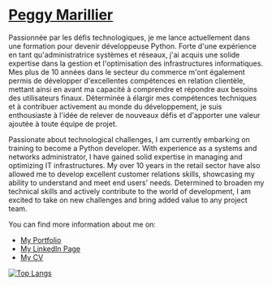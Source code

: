 # [Peggy Marillier](https://github.com/marillierpeg)

Passionnée par les défis technologiques, je me lance actuellement dans une formation pour devenir développeuse Python. Forte d'une expérience en tant qu'administratrice systèmes et réseaux, j'ai acquis une solide expertise dans la gestion et l'optimisation des infrastructures informatiques. Mes plus de 10 années dans le secteur du commerce m'ont également permis de développer d'excellentes compétences en relation clientèle, mettant ainsi en avant ma capacité à comprendre et répondre aux besoins des utilisateurs finaux. Déterminée à élargir mes compétences techniques et à contribuer activement au monde du développement, je suis enthousiaste à l'idée de relever de nouveaux défis et d'apporter une valeur ajoutée à toute équipe de projet.


Passionate about technological challenges, I am currently embarking on training to become a Python developer. With experience as a systems and networks administrator, I have gained solid expertise in managing and optimizing IT infrastructures. My over 10 years in the retail sector have also allowed me to develop excellent customer relations skills, showcasing my ability to understand and meet end users' needs. Determined to broaden my technical skills and actively contribute to the world of development, I am excited to take on new challenges and bring added value to any project team.

You can find more information about me on:

* [My Portfolio](https://www.canva.com/design/DAGD4UQR2T4/Dc0S0jPj50v1Zb4gfWXhtg/edit?utm_content=DAGD4UQR2T4&utm_campaign=designshare&utm_medium=link2&utm_source=sharebutton)
* [My LinkedIn Page](https://www.linkedin.com/in/peggy-marillier/)
* [My CV](https://www.canva.com/design/DAGD-aDkU7U/O2uUgryikH_-_Mb9JvVNiA/edit?utm_content=DAGD-aDkU7U&utm_campaign=designshare&utm_medium=link2&utm_source=sharebutton)

[![Top Langs](https://github-readme-stats.vercel.app/api/top-langs/?username=marillierpeg&layout=compact&theme=radical)](https://github.com/marillierpeg/github-readme-stats)

